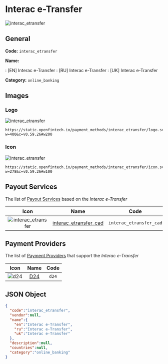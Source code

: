 
# Interac e-Transfer 
![interac_etransfer](https://static.openfintech.io/payment_methods/interac_etransfer/logo.svg?w=400&c=v0.59.26#w200)  

## General 
**Code:** `interac_etransfer` 
 
**Name:** 
 
:	[EN] Interac e-Transfer 
:	[RU] Interac e-Transfer 
:	[UK] Interac e-Transfer 
 
**Category:** `online_banking` 
 

## Images 

### Logo 
![interac_etransfer](https://static.openfintech.io/payment_methods/interac_etransfer/logo.svg?w=400&c=v0.59.26#w200)  

```
https://static.openfintech.io/payment_methods/interac_etransfer/logo.svg?w=400&c=v0.59.26#w200
```  

### Icon 
![interac_etransfer](https://static.openfintech.io/payment_methods/interac_etransfer/icon.svg?w=278&c=v0.59.26#w100)  

```
https://static.openfintech.io/payment_methods/interac_etransfer/icon.svg?w=278&c=v0.59.26#w100
```  

## Payout Services 
 
The list of [Payout Services](/payout-services/) based on the _Interac e-Transfer_ 

|Icon|Name|Code| 
|:---:|:---:|:---:| 
|![interac_etransfer](https://static.openfintech.io/payout_methods/interac_etransfer/icon.svg?w=278&c=v0.59.26#w40) |[interac_etransfer_cad](/payout-services/interac_etransfer_cad/)|`interac_etransfer_cad`| 
 

## Payment Providers 
 
The list of [Payment Providers](/payment-providers/) that support the _Interac e-Transfer_ 

|Icon|Name|Code| 
|:---:|:---:|:---:| 
|![d24](https://static.openfintech.io/payment_providers/d24/icon.svg?w=278&c=v0.59.26#w100) |[D24](/payment-providers/d24/)|`d24`| 
 

## JSON Object 

```json
{
  "code":"interac_etransfer",
  "vendor":null,
  "name":{
    "en":"Interac e-Transfer",
    "ru":"Interac e-Transfer",
    "uk":"Interac e-Transfer"
  },
  "description":null,
  "countries":null,
  "category":"online_banking"
}
```  
